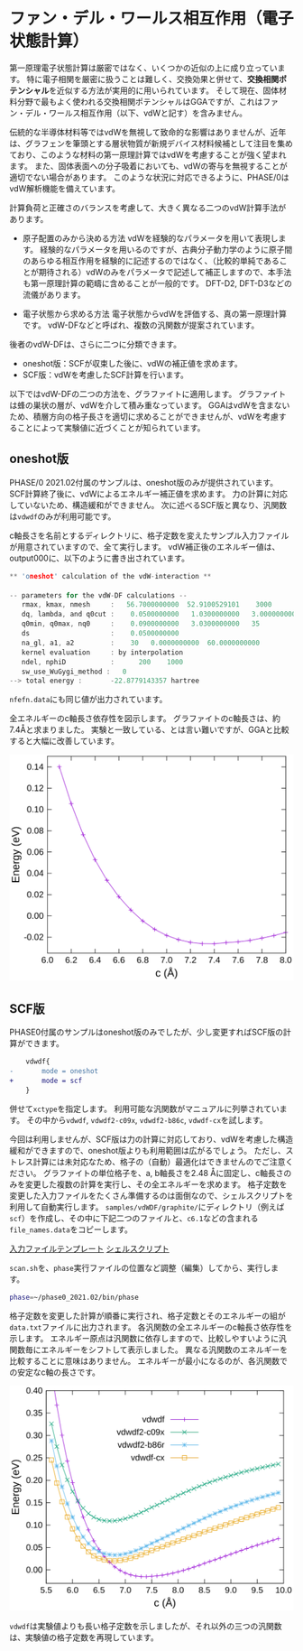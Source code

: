 # ファン・デル・ワールス相互作用（電子状態計算）

第一原理電子状態計算は厳密ではなく、いくつかの近似の上に成り立っています。
特に電子相関を厳密に扱うことは難しく、交換効果と併せて、**交換相関ポテンシャル**を近似する方法が実用的に用いられています。
そして現在、固体材料分野で最もよく使われる交換相関ポテンシャルはGGAですが、これはファン・デル・ワールス相互作用（以下、vdWと記す）を含みません。

伝統的な半導体材料等ではvdWを無視して致命的な影響はありませんが、近年は、グラフェンを筆頭とする層状物質が新規デバイス材料候補として注目を集めており、このような材料の第一原理計算ではvdWを考慮することが強く望まれます。
また、固体表面への分子吸着においても、vdWの寄与を無視することが適切でない場合があります。
このような状況に対応できるように、PHASE/0はvdW解析機能を備えています。

計算負荷と正確さのバランスを考慮して、大きく異なる二つのvdW計算手法があります。

- 原子配置のみから決める方法
vdWを経験的なパラメータを用いて表現します。
経験的なパラメータを用いるのですが、古典分子動力学のように原子間のあらゆる相互作用を経験的に記述するのではなく、（比較的単純であることが期待される）vdWのみをパラメータで記述して補正しますので、本手法も第一原理計算の範疇に含めることが一般的です。
DFT-D2, DFT-D3などの流儀があります。

- 電子状態から求める方法
電子状態からvdWを評価する、真の第一原理計算です。
vdW-DFなどと呼ばれ、複数の汎関数が提案されています。

後者のvdW-DFは、さらに二つに分類できます。

- oneshot版：SCFが収束した後に、vdWの補正値を求めます。
- SCF版：vdWを考慮したSCF計算を行います。

以下ではvdW-DFの二つの方法を、グラファイトに適用します。
グラファイトは蜂の巣状の層が、vdWを介して積み重なっています。
GGAはvdWを含まないため、積層方向の格子長さを適切に求めることができませんが、vdWを考慮することによって実験値に近づくことが知られています。

## oneshot版

PHASE/0 2021.02付属のサンプルは、oneshot版のみが提供されています。
SCF計算終了後に、vdWによるエネルギー補正値を求めます。
力の計算に対応していないため、構造緩和ができません。
次に述べるSCF版と異なり、汎関数は`vdwdf`のみが利用可能です。

c軸長さを名前とするディレクトリに、格子定数を変えたサンプル入力ファイルが用意されていますので、全て実行します。
vdW補正後のエネルギー値は、output000に、以下のように書き出されています。

```C
** 'oneshot' calculation of the vdW-interaction **

-- parameters for the vdW-DF calculations --
   rmax, kmax, nmesh     :   56.7000000000  52.9100529101    3000
   dq, lambda, and q0cut :    0.0500000000   1.0300000000   3.0000000000
   q0min, q0max, nq0     :    0.0900000000   3.0300000000   35
   ds                    :    0.0500000000
   na_gl, a1, a2         :    30   0.0000000000  60.0000000000
   kernel evaluation     : by interpolation
   ndel, nphiD           :      200    1000
   sw_use_WuGygi_method :   0
--> total energy :       -22.8779143357 hartree
```

`nfefn.data`にも同じ値が出力されています。

全エネルギーのc軸長さ依存性を図示します。
グラファイトのc軸長さは、約7.4Åと求まりました。
実験と一致している、とは言い難いですが、GGAと比較すると大幅に改善しています。

![oneshot版](./images/oneshot.svg)
## SCF版

PHASE0付属のサンプルはoneshot版のみでしたが、少し変更すればSCF版の計算ができます。

```diff
    vdwdf{
-       mode = oneshot
+       mode = scf
    }
```

併せて`xctype`を指定します。
利用可能な汎関数がマニュアルに列挙されています。
その中から`vdwdf`, `vdwdf2-c09x`, `vdwdf2-b86c`, `vdwdf-cx`を試します。

今回は利用しませんが、SCF版は力の計算に対応しており、vdWを考慮した構造緩和ができますので、oneshot版よりも利用範囲は広がるでしょう。
ただし、ストレス計算には未対応なため、格子の（自動）最適化はできませんのでご注意ください。
グラファイトの単位格子を、a, b軸長さを2.48 Åに固定し、c軸長さのみを変更した複数の計算を実行し、その全エネルギーを求めます。
格子定数を変更した入力ファイルをたくさん準備するのは面倒なので、シェルスクリプトを利用して自動実行します。
`samples/vdWDF/graphite/`にディレクトリ（例えば`scf`）を作成し、その中に下記二つのファイルと、`c6.1`などの含まれる`file_names.data`をコピーします。

[入力ファイルテンプレート](./nfinput.data)
[シェルスクリプト](./scan.sh)

`scan.sh`を、`phase`実行ファイルの位置など調整（編集）してから、実行します。

```sh
phase=~/phase0_2021.02/bin/phase
```

格子定数を変更した計算が順番に実行され、格子定数とそのエネルギーの組が`data.txt`ファイルに出力されます。
各汎関数の全エネルギーのc軸長さ依存性を示します。
エネルギー原点は汎関数に依存しますので、比較しやすいように汎関数毎にエネルギーをシフトして表示しました。
異なる汎関数のエネルギーを比較することに意味はありません。
エネルギーが最小になるのが、各汎関数での安定なc軸の長さです。

![SCF版](./images/scf.svg)

`vdwdf`は実験値よりも長い格子定数を示しましたが、それ以外の三つの汎関数は、実験値の格子定数を再現しています。
